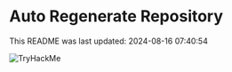 # Auto Regenerate Repository

This README was last updated: 2024-08-16 07:40:54

 ![TryHackMe](https://tryhackme.com/badge/533634)